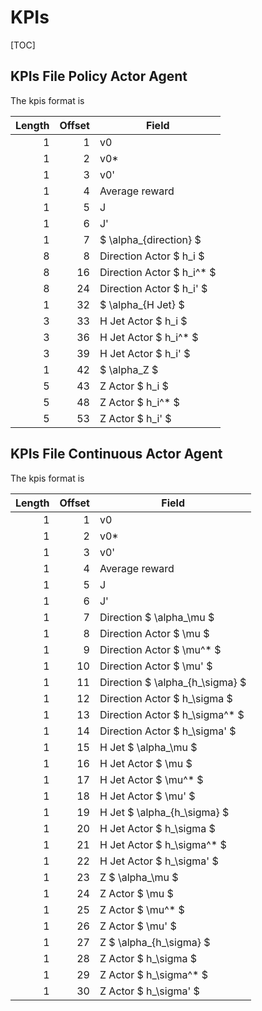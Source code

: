 # KPIs

[TOC]

## KPIs File Policy Actor Agent

The kpis format is

| Length | Offset | Field                     |
|-------:|-------:|---------------------------|
|      1 |      1 | v0                        |
|      1 |      2 | v0*                       |
|      1 |      3 | v0'                       |
|      1 |      4 | Average reward            |
|      1 |      5 | J                         |
|      1 |      6 | J'                        |
|      1 |      7 | $ \alpha_{direction} $    |
|      8 |      8 | Direction Actor $ h_i $   |
|      8 |     16 | Direction Actor $ h_i^* $ |
|      8 |     24 | Direction Actor $ h_i' $  |
|      1 |     32 | $ \alpha_{H Jet} $        |
|      3 |     33 | H Jet Actor $ h_i $       |
|      3 |     36 | H Jet Actor $ h_i^* $     |
|      3 |     39 | H Jet Actor $ h_i' $      |
|      1 |     42 | $ \alpha_Z $              |
|      5 |     43 | Z Actor $ h_i $           |
|      5 |     48 | Z Actor $ h_i^* $         |
|      5 |     53 | Z Actor $ h_i' $          |

## KPIs File Continuous Actor Agent

The kpis format is

| Length | Offset | Field                            |
|-------:|-------:|----------------------------------|
|      1 |      1 | v0                               |
|      1 |      2 | v0*                              |
|      1 |      3 | v0'                              |
|      1 |      4 | Average reward                   |
|      1 |      5 | J                                |
|      1 |      6 | J'                               |
|      1 |      7 | Direction $ \alpha_\mu $         |
|      1 |      8 | Direction Actor $ \mu $          |
|      1 |      9 | Direction Actor $ \mu^* $        |
|      1 |     10 | Direction Actor $ \mu' $         |
|      1 |     11 | Direction $ \alpha_{h_\sigma}  $ |
|      1 |     12 | Direction Actor $ h_\sigma $     |
|      1 |     13 | Direction Actor $ h_\sigma^* $   |
|      1 |     14 | Direction Actor $ h_\sigma' $    |
|      1 |     15 | H Jet $ \alpha_\mu $             |
|      1 |     16 | H Jet Actor $ \mu $              |
|      1 |     17 | H Jet Actor $ \mu^* $            |
|      1 |     18 | H Jet Actor $ \mu' $             |
|      1 |     19 | H Jet $ \alpha_{h_\sigma} $      |
|      1 |     20 | H Jet Actor $ h_\sigma $         |
|      1 |     21 | H Jet Actor $ h_\sigma^* $       |
|      1 |     22 | H Jet Actor $ h_\sigma' $        |
|      1 |     23 | Z $ \alpha_\mu $                 |
|      1 |     24 | Z Actor $ \mu $                  |
|      1 |     25 | Z Actor $ \mu^* $                |
|      1 |     26 | Z Actor $ \mu' $                 |
|      1 |     27 | Z $ \alpha_{h_\sigma} $          |
|      1 |     28 | Z Actor $ h_\sigma $             |
|      1 |     29 | Z Actor $ h_\sigma^* $           |
|      1 |     30 | Z Actor $ h_\sigma' $            |

